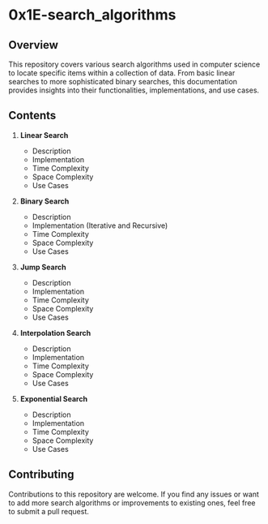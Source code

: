 # 0x1E-search_algorithms

## Overview
This repository covers various search algorithms used in computer science to locate specific items within a collection of data. From basic linear searches to more sophisticated binary searches, this documentation provides insights into their functionalities, implementations, and use cases.

## Contents
1. **Linear Search**
    - Description
    - Implementation
    - Time Complexity
    - Space Complexity
    - Use Cases

2. **Binary Search**
    - Description
    - Implementation (Iterative and Recursive)
    - Time Complexity
    - Space Complexity
    - Use Cases

3. **Jump Search**
    - Description
    - Implementation
    - Time Complexity
    - Space Complexity
    - Use Cases

4. **Interpolation Search**
    - Description
    - Implementation
    - Time Complexity
    - Space Complexity
    - Use Cases

5. **Exponential Search**
    - Description
    - Implementation
    - Time Complexity
    - Space Complexity
    - Use Cases

## Contributing
Contributions to this repository are welcome. If you find any issues or want to add more search algorithms or improvements to existing ones, feel free to submit a pull request.
